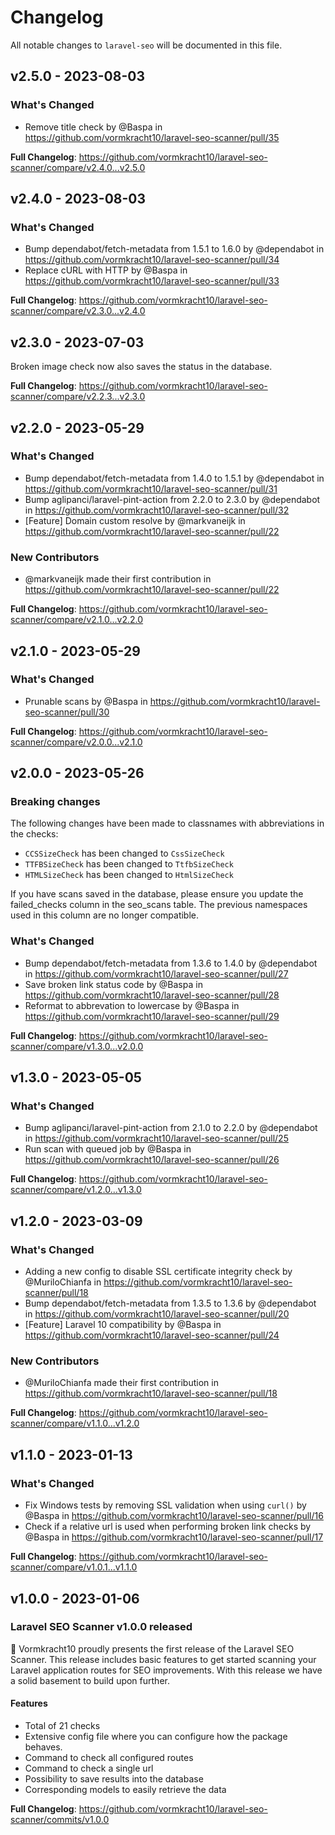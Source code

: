 # Changelog

All notable changes to `laravel-seo` will be documented in this file.

## v2.5.0 - 2023-08-03

### What's Changed

- Remove title check by @Baspa in https://github.com/vormkracht10/laravel-seo-scanner/pull/35

**Full Changelog**: https://github.com/vormkracht10/laravel-seo-scanner/compare/v2.4.0...v2.5.0

## v2.4.0 - 2023-08-03

### What's Changed

- Bump dependabot/fetch-metadata from 1.5.1 to 1.6.0 by @dependabot in https://github.com/vormkracht10/laravel-seo-scanner/pull/34
- Replace cURL with HTTP by @Baspa in https://github.com/vormkracht10/laravel-seo-scanner/pull/33

**Full Changelog**: https://github.com/vormkracht10/laravel-seo-scanner/compare/v2.3.0...v2.4.0

## v2.3.0 - 2023-07-03

Broken image check now also saves the status in the database.

**Full Changelog**: https://github.com/vormkracht10/laravel-seo-scanner/compare/v2.2.3...v2.3.0

## v2.2.0 - 2023-05-29

### What's Changed

- Bump dependabot/fetch-metadata from 1.4.0 to 1.5.1 by @dependabot in https://github.com/vormkracht10/laravel-seo-scanner/pull/31
- Bump aglipanci/laravel-pint-action from 2.2.0 to 2.3.0 by @dependabot in https://github.com/vormkracht10/laravel-seo-scanner/pull/32
- [Feature] Domain custom resolve by @markvaneijk in https://github.com/vormkracht10/laravel-seo-scanner/pull/22

### New Contributors

- @markvaneijk made their first contribution in https://github.com/vormkracht10/laravel-seo-scanner/pull/22

**Full Changelog**: https://github.com/vormkracht10/laravel-seo-scanner/compare/v2.1.0...v2.2.0

## v2.1.0 - 2023-05-29

### What's Changed

- Prunable scans by @Baspa in https://github.com/vormkracht10/laravel-seo-scanner/pull/30

**Full Changelog**: https://github.com/vormkracht10/laravel-seo-scanner/compare/v2.0.0...v2.1.0

## v2.0.0 - 2023-05-26

### Breaking changes

The following changes have been made to classnames with abbreviations in the checks:

- `CCSSizeCheck` has been changed to `CssSizeCheck`
- `TTFBSizeCheck` has been changed to `TtfbSizeCheck`
- `HTMLSizeCheck` has been changed to `HtmlSizeCheck`

If you have scans saved in the database, please ensure you update the failed_checks column in the seo_scans table. The previous namespaces used in this column are no longer compatible.

### What's Changed

- Bump dependabot/fetch-metadata from 1.3.6 to 1.4.0 by @dependabot in https://github.com/vormkracht10/laravel-seo-scanner/pull/27
- Save broken link status code by @Baspa in https://github.com/vormkracht10/laravel-seo-scanner/pull/28
- Reformat to abbrevation to lowercase by @Baspa in https://github.com/vormkracht10/laravel-seo-scanner/pull/29

**Full Changelog**: https://github.com/vormkracht10/laravel-seo-scanner/compare/v1.3.0...v2.0.0

## v1.3.0 - 2023-05-05

### What's Changed

- Bump aglipanci/laravel-pint-action from 2.1.0 to 2.2.0 by @dependabot in https://github.com/vormkracht10/laravel-seo-scanner/pull/25
- Run scan with queued job by @Baspa in https://github.com/vormkracht10/laravel-seo-scanner/pull/26

**Full Changelog**: https://github.com/vormkracht10/laravel-seo-scanner/compare/v1.2.0...v1.3.0

## v1.2.0 - 2023-03-09

### What's Changed

- Adding a new config to disable SSL certificate integrity check by @MuriloChianfa in https://github.com/vormkracht10/laravel-seo-scanner/pull/18
- Bump dependabot/fetch-metadata from 1.3.5 to 1.3.6 by @dependabot in https://github.com/vormkracht10/laravel-seo-scanner/pull/20
- [Feature] Laravel 10 compatibility by @Baspa in https://github.com/vormkracht10/laravel-seo-scanner/pull/24

### New Contributors

- @MuriloChianfa made their first contribution in https://github.com/vormkracht10/laravel-seo-scanner/pull/18

**Full Changelog**: https://github.com/vormkracht10/laravel-seo-scanner/compare/v1.1.0...v1.2.0

## v1.1.0 - 2023-01-13

### What's Changed

- Fix Windows tests by removing SSL validation when using `curl()` by @Baspa in https://github.com/vormkracht10/laravel-seo-scanner/pull/16
- Check if a relative url is used when performing broken link checks by @Baspa in https://github.com/vormkracht10/laravel-seo-scanner/pull/17

**Full Changelog**: https://github.com/vormkracht10/laravel-seo-scanner/compare/v1.0.1...v1.1.0

## v1.0.0 - 2023-01-06

### Laravel SEO Scanner v1.0.0 released

🚀 Vormkracht10 proudly presents the first release of the Laravel SEO Scanner. This release includes basic features to get started scanning your Laravel application routes for SEO improvements. With this release we have a solid basement to build upon further.

#### Features

- Total of 21 checks
- Extensive config file where you can configure how the package behaves.
- Command to check all configured routes
- Command to check a single url
- Possibility to save results into the database
- Corresponding models to easily retrieve the data

**Full Changelog**: https://github.com/vormkracht10/laravel-seo-scanner/commits/v1.0.0
